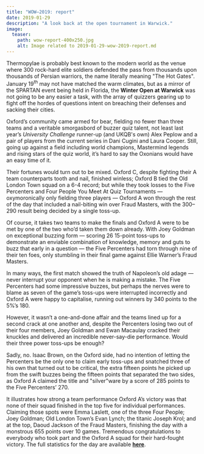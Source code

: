 ```yaml
---
title: "WOW–2019: report"
date: 2019-01-29
description: "A look back at the open tournament in Warwick."
image:
  teaser:
    path: wow-report-400x250.jpg
    alt: Image related to 2019-01-29-wow-2019-report.md
---
```


Thermopylae is probably best known to the modern world as the venue where 300 rock-hard elite soldiers defended the pass from thousands upon thousands of Persian warriors, the name literally meaning "The Hot Gates". January 19<sup>th</sup> may not have matched the warm climates, but as a mirror of the SPARTAN event being held in Florida, the **Winter Open at Warwick** was not going to be any easier a task, with the array of quizzers gearing up to fight off the hordes of questions intent on breaching their defenses and sacking their cities.

Oxford’s community came armed for bear, fielding no fewer than three teams and a veritable smorgasbord of buzzer quiz talent, not least last year’s _University Challenge_ runner-up (and UKQB's own) Alex Peplow and a pair of players from the current series in Dani Cugini and Laura Cooper. Still, going up against a field including world champions, Mastermind legends and rising stars of the quiz world, it’s hard to say the Oxonians would have an easy time of it.

Their fortunes would turn out to be mixed. Oxford C, despite fighting their A team counterparts tooth and nail, finished winless; Oxford B tied the Old London Town squad on a 6-4 record; but while they took losses to the Five Percenters and Four People You Meet At Quiz Tournaments — oxymoronically only fielding three players — Oxford A won through the rest of the day that included a nail-biting win over Fraud Masters, with the 300–290 result being decided by a single toss-up.

Of course, it takes two teams to make the finals and Oxford A were to be met by one of the two who’d taken them down already. With Joey Goldman on exceptional buzzing form — scoring 26 15-point toss-ups to demonstrate an enviable combination of knowledge, memory and guts to buzz that early in a question — the Five Percenters had torn through nine of their ten foes, only stumbling in their final game against Ellie Warner’s Fraud Masters.

In many ways, the first match showed the truth of Napoleon’s old adage — never interrupt your opponent when he is making a mistake. The Five Percenters had some impressive buzzes, but perhaps the nerves were to blame as seven of the game’s toss-ups were interrupted incorrectly and Oxford A were happy to capitalise, running out winners by 340 points to the 5%’s 180.

However, it wasn’t a one-and-done affair and the teams lined up for a second crack at one another and, despite the Percenters losing two out of their four members, Joey Goldman and Ewan Macaulay cracked their knuckles and delivered an incredible never-say-die performance. Would their three power toss-ups be enough?

Sadly, no. Isaac Brown, on the Oxford side, had no intention of letting the Percenters be the only one to claim early toss-ups and snatched three of his own that turned out to be critical, the extra fifteen points he picked up from the swift buzzes being the fifteen points that separated the two sides, as Oxford A claimed the title and "silver"ware by a score of 285 points to the Five Percenters’ 270.

It illustrates how strong a team performance Oxford A’s victory was that none of their squad finished in the top five for individual performances. Claiming those spots were Emma Laslett, one of the three Four People; Joey Goldman; Old London Town’s Evan Lynch; the titanic Joseph Krol; and at the top, Daoud Jackson of the Fraud Masters, finishing the day with a monstrous 655 points over 10 games. Tremendous congratulations to everybody who took part and the Oxford A squad for their hard-fought victory. The full statistics for the day are available [**here**](https://hsquizbowl.org/db/tournaments/5571/stats/combined/).
